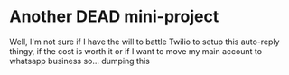 # Another DEAD mini-project

Well, I'm not sure if I have the will to battle Twilio to setup this auto-reply thingy, if the cost is worth it or if I want to move my main account to whatsapp business so... dumping this